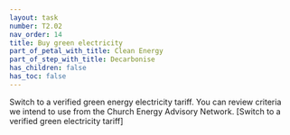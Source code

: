 ```yaml
---
layout: task
number: T2.02
nav_order: 14
title: Buy green electricity
part_of_petal_with_title: Clean Energy
part_of_step_with_title: Decarbonise 
has_children: false
has_toc: false
---
```


 Switch to a verified green energy electricity tariff. You can review criteria we intend to use from the Church Energy Advisory Network. [Switch to a verified green electricity tariff]
